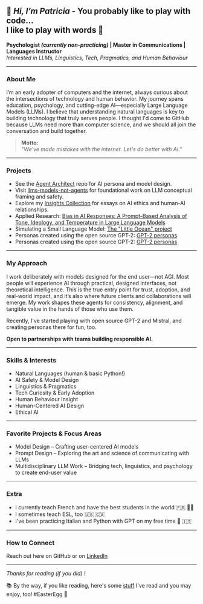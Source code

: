 ## 👋 *Hi, I’m Patricia* - You probably like to play with code...<br>I like to play with words 🧩

**Psychologist *(currently non-practicing)* | Master in Communications | Languages Instructor** </br>
_Interested in LLMs, Linguistics, Tech, Pragmatics, and Human Behaviour_

---

### About Me

I’m an early adopter of computers and the internet, always curious about the intersections of technology and human behavior. My journey spans education, psychology, and cutting-edge AI—especially Large Language Models (LLMs). I believe that understanding natural languages is key to building technology that truly serves people. I thought I'd come to GitHub because LLMs need more than computer science, and we should all join the conversation and build together.

> **Motto:**  
> _"We've made mistakes with the internet. Let's do better with AI."_

---

### Projects

- See the [Agent Architect](https://github.com/patriciaschaffer/agent-architect/blob/main/README.md) repo for AI persona and model design.  
- Visit [llms-models-not-agents](https://github.com/patriciaschaffer/llm-models-not-agents) for foundational work on LLM conceptual framing and safety.
- Explore my [Insights Collection](https://github.com/patriciaschaffer/patriciaschaffer/blob/main/insights/README.md) for essays on AI ethics and human-AI relationships.
- Applied Research: [Bias in AI Responses: A Prompt-Based Analysis of Tone, Ideology, and Temperature in Large Language Models](https://github.com/patriciaschaffer/about_me/tree/main/research)
- Simulating a Small Language Model: [The "Little Ocean" project](https://github.com/patriciaschaffer/about_me/tree/main/python_projects)
- Personas created using the open source GPT-2: [GPT-2 personas](https://github.com/patriciaschaffer/agent-architect/gpt2/README.md)
- Personas created using the open source GPT-2: [GPT-2 personas](https://github.com/patriciaschaffer/agent-architect/mistral/README.md)

---

### My Approach

I work deliberately with models designed for the end user—not AGI. Most people will experience AI through practical, designed interfaces, not theoretical intelligence. This is the true entry point for trust, adoption, and real-world impact, and it’s also where future clients and collaborations will emerge. My work shapes these agents for consistency, alignment, and tangible value in the hands of those who use them.

Recently, I've started playing with open source GPT-2 and Mistral, and creating personas there for fun, too.


**Open to partnerships with teams building responsible AI.**

---

### Skills & Interests

- Natural Languages (human & basic Python!)
- AI Safety & Model Design
- Linguistics & Pragmatics
- Tech Curiosity & Early Adoption
- Human Behaviour Insight
- Human-Centered AI Design
- Ethical AI

---

### Favorite Projects & Focus Areas

- Model Design – Crafting user-centered AI models  
- Prompt Design – Exploring the art and science of communicating with LLMs  
- Multidisciplinary LLM Work – Bridging tech, linguistics, and psychology to create end-user value

---

### Extra

- I currently teach French and have the best students in the world 🇫🇷 👩‍🏫
- I sometimes teach ESL, too 🇺🇸 🇨🇦  
- I've been practicing Italian and Python with GPT on my free time 🐍 🇮🇹

---

### How to Connect

Reach out here on GitHub or on [LinkedIn](https://www.linkedin.com/in/patriciaschaffer)

---

_Thanks for reading (if you did) !_ 

📚 By the way, if you like reading, here's some [stuff](https://github.com/patriciaschaffer/llm-models-not-agents/blob/main/related_reading.md) I've read and you may enjoy, too! #EasterEgg 🐣
